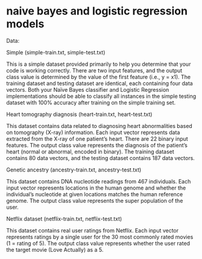 # naive bayes and logistic regression models

Data: 


Simple (simple-train.txt, simple-test.txt) 

This is a simple dataset provided primarily to help you determine that your code is working correctly. There are two input features, and the output class value is determined by the value of the first feature (i.e., y = x1). The training dataset and testing dataset are identical, each containing four data vectors. Both your Naïve Bayes classifier and Logistic Regression implementations should be able to classify all instances in the simple testing dataset with 100% accuracy after training on the simple training set.


Heart tomography diagnosis (heart-train.txt, heart-test.txt) 

This dataset contains data related to diagnosing heart abnormalities based on tomography (X-ray) information. Each input vector represents data extracted from the X-ray of one patient’s heart. There are 22 binary input features. The output class value represents the diagnosis of the patient’s heart (normal or abnormal, encoded in binary). The training dataset contains 80 data vectors, and the testing dataset contains 187 data vectors.


Genetic ancestry (ancestry-train.txt, ancestry-test.txt) 

This dataset contains DNA nucleotide readings from 467 individuals. Each input vector represents locations in the human genome and whether the individual’s nucleotide at given locations matches the human reference genome. The output class value represents the super population of the user. 


Netflix dataset (netflix-train.txt, netflix-test.txt) 

This dataset contains real user ratings from Netflix. Each input vector represents ratings by a single user for the 30 most commonly rated movies (1 = rating of 5). The output class value represents whether the user rated the target movie (Love Actually) as a 5. 

